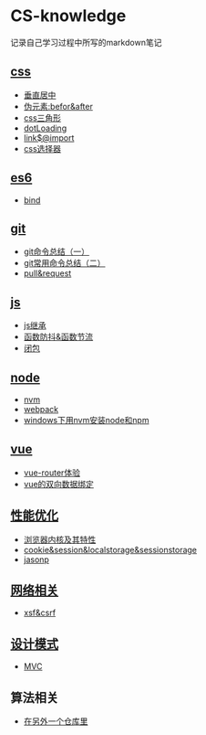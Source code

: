# CS-knowledge
记录自己学习过程中所写的markdown笔记

## <a href="https://github.com/dy21335/CS-knowledge/tree/master/css">css</a>
+ <a href=https://github.com/dy21335/CS-knowledge/blob/master/css/%08%E5%9E%82%E7%9B%B4%E5%B1%85%E4%B8%AD.md>垂直居中</a>     
+ <a href=https://github.com/dy21335/CS-knowledge/blob/master/css/%1D%E4%BC%AA%E5%85%83%E7%B4%A0:befor%26after.md>伪元素:befor&after</a>     
+ <a href=https://github.com/dy21335/CS-knowledge/blob/master/css/css%E4%B8%89%E8%A7%92%E5%BD%A2.md>css三角形</a>          
+ <a href=https://github.com/dy21335/CS-knowledge/blob/master/css/dotLoading.md>dotLoading</a>
+ <a href=https://github.com/dy21335/CS-knowledge/blob/master/css/link%24%40import.md>link$@import</a>  
+ <a href=./css/css选择器.md>css选择器</a> 

## <a href="https://github.com/dy21335/CS-knowledge/tree/master/es6">es6</a>
+ <a href="https://github.com/dy21335/CS-knowledge/blob/master/es6/bind.md">bind</a>  

## <a href="https://github.com/dy21335/CS-knowledge/tree/master/git">git</a>
+ <a href="https://github.com/dy21335/CS-knowledge/blob/master/git/git%E5%91%BD%E4%BB%A4%E6%80%BB%E7%BB%93%EF%BC%88%E4%B8%80%EF%BC%89.md">git命令总结（一）</a>           
+ <a href="https://github.com/dy21335/CS-knowledge/blob/master/git/git%E5%B8%B8%E7%94%A8%E5%91%BD%E4%BB%A4%E6%80%BB%E7%BB%93%EF%BC%88%E4%BA%8C%EF%BC%89.md">git常用命令总结（二）</a>                 
+ <a href="https://github.com/dy21335/CS-knowledge/blob/master/git/pull%26request.md">pull&request</a>

## <a href="https://github.com/dy21335/CS-knowledge/tree/master/js">js</a>
+ <a href="https://github.com/dy21335/CS-knowledge/blob/master/js/js%E7%BB%A7%E6%89%BF.md">js继承</a>
+ <a href="https://github.com/dy21335/CS-knowledge/blob/master/js/%E5%87%BD%E6%95%B0%E9%98%B2%E6%8A%96%26%08%E5%87%BD%E6%95%B0%E8%8A%82%E6%B5%81.md">函数防抖&函数节流</a>
+ <a href="https://github.com/dy21335/CS-knowledge/blob/master/js/%E9%97%AD%E5%8C%85.md">闭包</a>

## <a href="https://github.com/dy21335/CS-knowledge/tree/master/node">node</a>
+ <a href="https://github.com/dy21335/CS-knowledge/blob/master/node/nvm.md">nvm</a>              
+ <a href="https://github.com/dy21335/CS-knowledge/blob/master/node/webpack.md">webpack</a>                  
+ <a href="https://github.com/dy21335/CS-knowledge/blob/master/node/windows%E4%B8%8B%E7%94%A8nvm%E5%AE%89%E8%A3%85node%E5%92%8Cnpm.md">windows下用nvm安装node和npm</a>

## <a href="https://github.com/dy21335/CS-knowledge/tree/master/vue">vue</a>
+ <a href="https://github.com/dy21335/CS-knowledge/blob/master/vue/vue-router%E4%BD%93%E9%AA%8C.md">vue-router体验</a>              
+ <a href="https://github.com/dy21335/CS-knowledge/blob/master/vue/vue%E7%9A%84%E5%8F%8C%E5%90%91%E6%95%B0%E6%8D%AE%E7%BB%91%E5%AE%9A.md">vue的双向数据绑定</a>

## <a href="https://github.com/dy21335/CS-knowledge/tree/master/性能优化">性能优化</a>
+ <a href="https://github.com/dy21335/CS-knowledge/blob/master/%E6%80%A7%E8%83%BD%E4%BC%98%E5%8C%96/%E6%B5%8F%E8%A7%88%E5%99%A8%E5%86%85%E6%A0%B8%08%E5%8F%8A%E5%85%B6%E7%89%B9%E6%80%A7.md">浏览器内核及其特性</a>
+ <a href="https://github.com/dy21335/CS-knowledge/blob/master/%E7%BD%91%E7%BB%9C%E7%9B%B8%E5%85%B3/cookie%26session%26localstorage%26sessionstorage.md">cookie&session&localstorage&sessionstorage</a>          
+ <a href="https://github.com/dy21335/CS-knowledge/blob/master/%E7%BD%91%E7%BB%9C%E7%9B%B8%E5%85%B3/jasonp.md">jasonp</a>          

## <a href="https://github.com/dy21335/CS-knowledge/tree/master/网络相关">网络相关</a>
+ <a href="https://github.com/dy21335/CS-knowledge/blob/master/%E7%BD%91%E7%BB%9C%E7%9B%B8%E5%85%B3/%08xsf%26csrf.md">xsf&csrf</a>              



## <a href="https://github.com/dy21335/CS-knowledge/tree/master/设计模式">设计模式</a>
+ <a href="https://github.com/dy21335/CS-knowledge/blob/master/%E8%AE%BE%E8%AE%A1%E6%A8%A1%E5%BC%8F/MVC.md">MVC</a>

## 算法相关
+ <a href="https://github.com/dy21335/algorithm">在另外一个仓库里</a>
